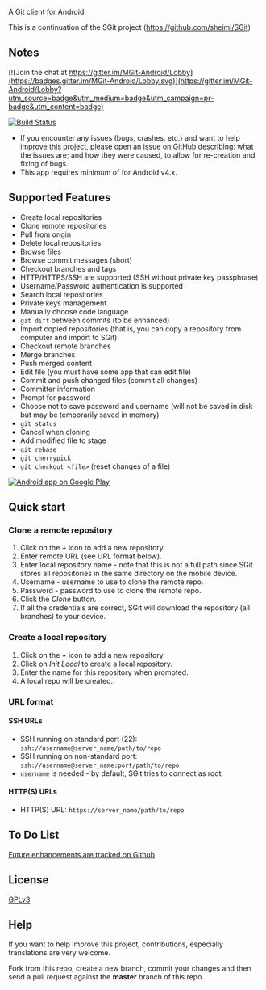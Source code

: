 
A Git client for Android.

This is a continuation of the SGit project (https://github.com/sheimi/SGit)

## Notes

[![Join the chat at https://gitter.im/MGit-Android/Lobby](https://badges.gitter.im/MGit-Android/Lobby.svg)](https://gitter.im/MGit-Android/Lobby?utm_source=badge&utm_medium=badge&utm_campaign=pr-badge&utm_content=badge)

[![Build Status](https://travis-ci.org/maks/MGit.svg?branch=master)](https://travis-ci.org/maks/MGit)

 * If you encounter any issues (bugs, crashes, etc.) and want to help improve this project, please open an issue on [GitHub](https://github.com/maks/MGit/issues/new) describing: what the issues are; and how they were caused, to allow for re-creation and fixing of bugs.
 * This app requires minimum of for Android v4.x. 

## Supported Features

* Create local repositories
* Clone remote repositories
* Pull from origin
* Delete local repositories
* Browse files
* Browse commit messages (short)
* Checkout branches and tags
* HTTP/HTTPS/SSH are supported (SSH without private key passphrase)
* Username/Password authentication is supported
* Search local repositories
* Private keys management
* Manually choose code language
* `git diff` between commits (to be enhanced)
* Import copied repositories (that is, you can copy a repository from computer and import to SGit)
* Checkout remote branches
* Merge branches
* Push merged content
* Edit file (you must have some app that can edit file)
* Commit and push changed files (commit all changes)
* Committer information
* Prompt for password
* Choose not to save password and username (will not be saved in disk but may be temporarily saved in memory)
* `git status`
* Cancel when cloning
* Add modified file to stage
* `git rebase`
* `git cherrypick`
* `git checkout <file>` (reset changes of a file)

<a href="https://play.google.com/store/apps/details?id=com.manichord.mgit"><img alt="Android app on Google Play" src="https://developer.android.com/images/brand/en_app_rgb_wo_45.png" /></a>

## Quick start

### Clone a remote repository

1. Click on the *+* icon to add a new repository.
2. Enter remote URL (see URL format below).
3. Enter local repository name - note that this is not a full path since SGit stores all repositories in the same directory on the mobile device.
4. Username - username to use to clone the remote repo.
5. Password - password to use to clone the remote repo.
6. Click the *Clone* button.
7. If all the credentials are correct, SGit will download the repository (all branches) to your device.

### Create a local repository
1. Click on the *+* icon to add a new repository.
2. Click on *Init Local* to create a local repository.
3. Enter the name for this repository when prompted.
4. A local repo will be created.

### URL format

#### SSH URLs

 * SSH running on standard port (22): `ssh://username@server_name/path/to/repo`
* SSH running on non-standard port: `ssh://username@server_name:port/path/to/repo`
* `username` is needed - by default, SGit tries to connect as root.

#### HTTP(S) URLs

* HTTP(S) URL: `https://server_name/path/to/repo`

## To Do List

[Future enhancements are tracked on Github](https://github.com/maks/MGit/issues)

## License

[GPLv3](./LICENSE)

## Help

If you want to help improve this project, contributions, especially translations are very welcome.

Fork from this repo, create a new branch, commit your changes and then send a pull request against the **master** branch of this repo.
